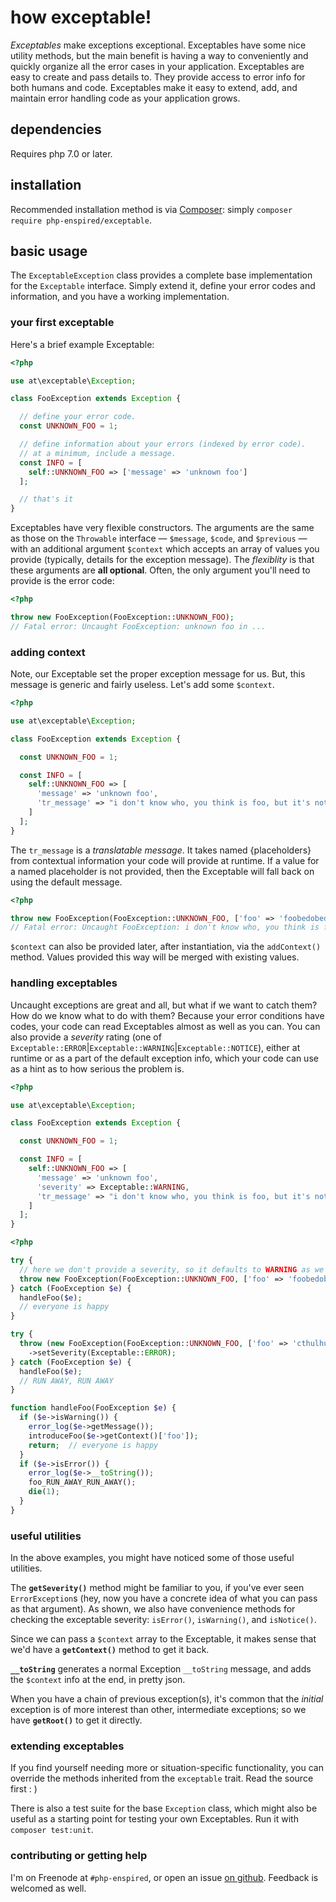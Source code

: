 how exceptable!
===============

_Exceptables_ make exceptions exceptional.  Exceptables have some nice utility methods, but the main benefit is having a way to conveniently and quickly organize all the error cases in your application.  Exceptables are easy to create and pass details to.  They provide access to error info for both humans and code.  Exceptables make it easy to extend, add, and maintain error handling code as your application grows.

dependencies
------------

Requires php 7.0 or later.

installation
------------

Recommended installation method is via [Composer](https://getcomposer.org/): simply `composer require php-enspired/exceptable`.

basic usage
-----------

The `ExceptableException` class provides a complete base implementation for the `Exceptable` interface.  Simply extend it, define your error codes and information, and you have a working implementation.

### your first exceptable

Here's a brief example Exceptable:
```php
<?php

use at\exceptable\Exception;

class FooException extends Exception {

  // define your error code.
  const UNKNOWN_FOO = 1;

  // define information about your errors (indexed by error code).
  // at a minimum, include a message.
  const INFO = [
    self::UNKNOWN_FOO => ['message' => 'unknown foo']
  ];

  // that's it
}
```

Exceptables have very flexible constructors.  The arguments are the same as those on the `Throwable` interface — `$message`, `$code`, and `$previous` — with an additional argument `$context` which accepts an array of values you provide (typically, details for the exception message).  The _flexiblity_ is that these arguments are **all optional**.  Often, the only argument you'll need to provide is the error code:

```php
<?php

throw new FooException(FooException::UNKNOWN_FOO);
// Fatal error: Uncaught FooException: unknown foo in ...
```

### adding context

Note, our Exceptable set the proper exception message for us.  But, this message is generic and fairly useless.  Let's add some `$context`.

```php
<?php

use at\exceptable\Exception;

class FooException extends Exception {

  const UNKNOWN_FOO = 1;

  const INFO = [
    self::UNKNOWN_FOO => [
      'message' => 'unknown foo',
      'tr_message' => "i don't know who, you think is foo, but it's not {foo}"
    ]
  ];
}
```

The `tr_message` is a _translatable message_.  It takes named {placeholders} from contextual information your code will provide at runtime.  If a value for a named placeholder is not provided, then the Exceptable will fall back on using the default message.

```php
<?php

throw new FooException(FooException::UNKNOWN_FOO, ['foo' => 'foobedobedoo']);
// Fatal error: Uncaught FooException: i don't know who, you think is foo, but it's not foobedobedoo in ...
```

`$context` can also be provided later, after instantiation, via the `addContext()` method.  Values provided this way will be merged with existing values.

### handling exceptables

Uncaught exceptions are great and all, but what if we want to catch them?  How do we know what to do with them?  Because your error conditions have codes, your code can read Exceptables almost as well as you can.  You can also provide a _severity_ rating (one of `Exceptable::ERROR`|`Exceptable::WARNING`|`Exceptable::NOTICE`), either at runtime or as a part of the default exception info, which your code can use as a hint as to how serious the problem is.

```php
<?php

use at\exceptable\Exception;

class FooException extends Exception {

  const UNKNOWN_FOO = 1;

  const INFO = [
    self::UNKNOWN_FOO => [
      'message' => 'unknown foo',
      'severity' => Exceptable::WARNING,
      'tr_message' => "i don't know who, you think is foo, but it's not {foo}"
    ]
  ];
}
```

```php
<?php

try {
  // here we don't provide a severity, so it defaults to WARNING as we defined above
  throw new FooException(FooException::UNKNOWN_FOO, ['foo' => 'foobedobedoo']);
} catch (FooException $e) {
  handleFoo($e);
  // everyone is happy
}

try {
  throw (new FooException(FooException::UNKNOWN_FOO, ['foo' => 'cthulhu']))
    ->setSeverity(Exceptable::ERROR);
} catch (FooException $e) {
  handleFoo($e);
  // RUN AWAY, RUN AWAY
}

function handleFoo(FooException $e) {
  if ($e->isWarning()) {
    error_log($e->getMessage());
    introduceFoo($e->getContext()['foo']);
    return;  // everyone is happy
  }
  if ($e->isError()) {
    error_log($e->__toString());
    foo_RUN_AWAY_RUN_AWAY();
    die(1);
  }
}
```

### useful utilities

In the above examples, you might have noticed some of those useful utilities.

The **`getSeverity()`** method might be familiar to you, if you've ever seen `ErrorException`s (hey, now you have a concrete idea of what you can pass as that argument).  As shown, we also have convenience methods for checking the exceptable severity: `isError()`, `isWarning()`, and `isNotice()`.

Since we can pass a `$context` array to the Exceptable, it makes sense that we'd have a **`getContext()`** method to get it back.

**`__toString`** generates a normal Exception `__toString` message, and adds the `$context` info at the end, in pretty json.

When you have a chain of previous exception(s), it's common that the _initial_ exception is of more interest than other, intermediate exceptions; so we have **`getRoot()`** to get it directly.

### extending exceptables

If you find yourself needing more or situation-specific functionality, you can override the methods inherited from the `exceptable` trait.  Read the source first  : )

There is also a test suite for the base `Exception` class, which might also be useful as a starting point for testing your own Exceptables.  Run it with `composer test:unit`.

### contributing or getting help

I'm on Freenode at `#php-enspired`, or open an issue [on github](https://github.com/php-enspired/exceptable).  Feedback is welcomed as well.
